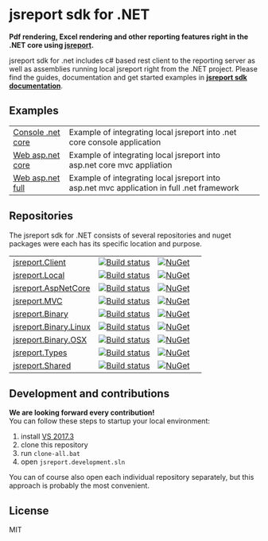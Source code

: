 # jsreport sdk for .NET

**Pdf rendering, Excel rendering and other reporting features right in the .NET core using [jsreport](https://jsreport.net).**

jsreport sdk for .net includes c# based rest client to the  reporting server as well as assemblies running local jsreport right from the .NET project. Please find the guides, documentation and get started examples in **[jsreport sdk documentation](https://jsreport.net/learn/dotnet)**.

## Examples

|   |   |   |
|---|---|---|
|[Console .net core](https://github.com/jsreport/jsreport-dotnet-example-consoleapp) | Example of integrating local jsreport into .net core console application |
|[Web asp.net core](https://github.com/jsreport/jsreport-dotnet-example-webapp) | Example of integrating local jsreport into asp.net core mvc appliation |
|[Web asp.net full](https://github.com/jsreport/jsreport-dotnet-example-net-webapp) | Example of integrating local jsreport into asp.net mvc application in full .net framework |


## Repositories
The jsreport sdk for .NET consists of several repositories and nuget packages were each has its specific location and purpose.

|   |   |   |  |
|---|---|---|--|
|[jsreport.Client](https://github.com/jsreport/jsreport-dotnet-client) | [![Build status](https://ci.appveyor.com/api/projects/status/81t7e9mcyvb1bfb5?svg=true)](https://ci.appveyor.com/project/pofider/jsreport-dotnet-client) | [![NuGet](https://img.shields.io/nuget/v/jsreport.Client.svg)](https://nuget.org/packages/jsreport.Client) |
|[jsreport.Local](https://github.com/jsreport/jsreport-dotnet-local) | [![Build status](https://ci.appveyor.com/api/projects/status/10hxkffrxlywr3k1?svg=true)](https://ci.appveyor.com/project/pofider/jsreport-dotnet-local) | [![NuGet](https://img.shields.io/nuget/v/jsreport.Local.svg)](https://nuget.org/packages/jsreport.Local) |
|[jsreport.AspNetCore](https://github.com/jsreport/jsreport-dotnet-aspnetcore) | [![Build status](https://ci.appveyor.com/api/projects/status/4vyvsocrvn3en7os?svg=true)](https://ci.appveyor.com/project/pofider/jsreport-dotnet-aspnetcore) | [![NuGet](https://img.shields.io/nuget/v/jsreport.AspNetCore.svg)](https://nuget.org/packages/jsreport.AspNetCore) |
|[jsreport.MVC](https://github.com/jsreport/jsreport-dotnet-mvc) | [![Build status](https://ci.appveyor.com/api/projects/status/yubc0pf50u2o6o6a?svg=true)](https://ci.appveyor.com/project/pofider/jsreport-dotnet-mvc) | [![NuGet](https://img.shields.io/nuget/v/jsreport.MVC.svg)](https://nuget.org/packages/jsreport.MVC) |
|[jsreport.Binary](https://github.com/jsreport/jsreport-dotnet-binary) | [![Build status](https://ci.appveyor.com/api/projects/status/o2xkoca4gtloxayx?svg=true)](https://ci.appveyor.com/project/pofider/jsreport-dotnet-binary) | [![NuGet](https://img.shields.io/nuget/v/jsreport.Binary.svg)](https://nuget.org/packages/jsreport.Binary) |
|[jsreport.Binary.Linux](https://github.com/jsreport/jsreport-dotnet-binary-linux) | [![Build status](https://ci.appveyor.com/api/projects/status/vuo0fq883ubl40qy?svg=true)](https://ci.appveyor.com/project/pofider/jsreport-dotnet-binary-linux) | [![NuGet](https://img.shields.io/nuget/v/jsreport.Binary.Linux.svg)](https://nuget.org/packages/jsreport.Binary.Linux) |
|[jsreport.Binary.OSX](https://github.com/jsreport/jsreport-dotnet-binary-osx) | [![Build status](https://ci.appveyor.com/api/projects/status/jcj5iisd409himqc?svg=true)](https://ci.appveyor.com/project/pofider/jsreport-dotnet-binary-osx) | [![NuGet](https://img.shields.io/nuget/v/jsreport.Binary.Linux.svg)](https://nuget.org/packages/jsreport.Binary.Linux) |
|[jsreport.Types](https://github.com/jsreport/jsreport-dotnet-types) | [![Build status](https://ci.appveyor.com/api/projects/status/sx90dahobt3dhr2f?svg=true)](https://ci.appveyor.com/project/pofider/jsreport-dotnet-types) | [![NuGet](https://img.shields.io/nuget/v/jsreport.Types.svg)](https://nuget.org/packages/jsreport.Types) |
|[jsreport.Shared](https://github.com/jsreport/jsreport-dotnet-shared) | [![Build status](https://ci.appveyor.com/api/projects/status/nl2evif6uho2y7ha?svg=true)](https://ci.appveyor.com/project/pofider/jsreport-dotnet-shared) | [![NuGet](https://img.shields.io/nuget/v/jsreport.Shared.svg)](https://nuget.org/packages/jsreport.Shared) |


## Development and contributions

**We are looking forward every contribution!**  
You can follow these steps to startup your local environment:

1. install [VS 2017.3](https://www.visualstudio.com/) 
2. clone this repository
3. run `clone-all.bat`
4. open `jsreport.development.sln`

You can of course also open each individual repository separately, but this approach is probably the most convenient.

## License
MIT
